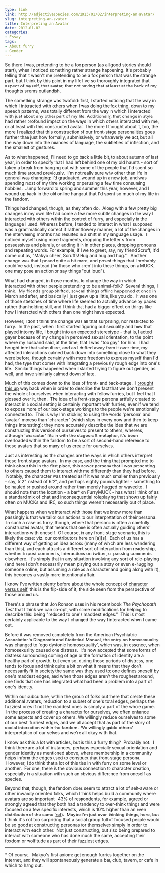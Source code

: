 ```yaml
---
type: link
link: http://adjectivespecies.com/2013/01/02/interpreting-an-avatar/
slug: interpreting-an-avatar
title: Interpreting an Avatar
date: 2012-01-02
categories:
- Essay
tags:
- About furry
- Gender
---
```


So there I was, pretending to be a fox person (as all good stories should
start), when I noticed something rather strange happening. It's probably telling
that it wasn't me pretending to be a fox person that was the strange part, but I
think by this point in my life I've so thoroughly integrated that aspect of
myself, that avatar, that not having that at least at the back of my thoughts
seems outlandish.

The something strange was twofold: first, I started noticing that the way in
which I interacted with others when I was doing the fox thing, down to my speech
patterns, was totally different from the way in which I interacted with just
about any other part of my life. Additionally, that change in style had rather
profound impact on the ways in which others interacted with me, or at least with
this constructed avatar. The more I thought about it, too, the more I realized
that this construction of our front-stage personalities goes further than just
how formally, submissively, or whateverly we act, but all the way down into the
nuances of language, the subtleties of inflection, and the smallest of
gestures.<!--more-->

As to what happened, I'll need to go back a little bit, to about autumn of last
year, in order to specify that I had left behind one of my old haunts - sort of
taken a break from hanging out with some of the people that I'd spent so much
time around previously.  I'm not really sure why other than life in general was
changing: I'd graduated, wound up in a new job, and was spending most of my time
working or perusing a few time consuming hobbies.  Jump forward to spring and
summer this year, however, and I wound up back in the old online hangout that
I'd spent so much of my life in the fandom.

Things had changed, though, as they often do.  Along with a few pretty big
changes in my own life had come a few more subtle changes in the way I
interacted with others within the context of furry, and especially in the
language I used. Whereas before, I tended to interact in what I supposed was a
grammatically correct if rather flowery manner, a lot of the changes in the
intervening months had resulted in a shift in my language usage.  I noticed
myself using more fragments, dropping the letter s from possessives and plurals,
or adding it in in other places, dropping pronouns and repeating words. For
example, if I we to greet, say, my friend Scruff, it'd come out as, "Makyo
cheer, Scruffs! Hug and hug and hug."   Another change was that I posed quite a
bit more, and posed things that I probably could've said, instead (for those who
aren't into these things, on a MUCK, one may pose an action or say things "out
loud").

What had changed, in those months, to change the way in which I interacted with
other people pretending to be animal-folk?  Several things, I think.  My friends
group shifted, several things offline happened at once in March and after, and
basically I just grew up a little, like you do.  It was one of those stretches
of time where life seemed to actually advance by paces rather than holding
still, and I think that had a bigger effect on things like how I interacted with
others than one might have expected.

However, I don't think the change was all that surprising, nor restricted to
furry.  In the past, when I first started figuring out sexuality and how that
played into my life, I bought into an expected stereotype - that is, I acted
gayer because of my change in perceived sexual orientation, to the point where
my husband said, at the time, that I was "too gay" for him.  I had bought into
that subculture, and as I drifted away from it over time, my affected
interactions calmed back down into something close to what they were before,
though certainly with more freedom to express myself than I'd had, the type that
comes with integrating a previously rough edge into one's life.  Similar things
happened when I started trying to figure out gender, as well, and have similarly
calmed down of late.

Much of this comes down to the idea of front- and back-stage.  I [brought this
up](http://adjectivespecies.com/2011/12/07/character-versus-self-2/) way back
when in order to describe the fact that we don't present the whole of ourselves
when interacting with fellow furries, but I feel that I glossed over it, then.
 The idea of a front-stage persona artfully created to interact in a social
setting is certainly important with furries, even if we tend to expose more of
our back-stage workings to the people we're emotionally connected to.  This is
why I'm sticking to using the words 'persona' and 'avatar' moreso than
'character' (which slips in every now and then to keep things interesting): they
more accurately describe the idea that we are constructing this version of
ourselves to present to others, whereas, although 'character' fits in with the
stagecraft metaphor, it's been overloaded within the fandom to be a sort of
second-hand reference to these avatars that so many of us create for ourselves.

Just as interesting as the changes are the ways in which others interpret these
front-stage avatars.  In my case, and the thing that prompted me to think about
this in the first place, this newer persona that I was presenting to others
caused them to interact with me differently than they had before.  Notably, the
character was treated as if it was much smaller than previously - say, 5'2"
instead of 6'2", and perhaps eighty pounds lighter - something to be hauled or
pushed around rather than merely hugged or waved to.  I should note that the
location - a bar\* on FurryMUCK - has what I think of as a standard mix of chat
and inconsequential roleplaying that shows up fairly often on MUCKs and IRC, so
such things weren't necessarily out of place.

What happens when we interact with those that we know more than passingly is
that we tailor our actions to our interpretation of their persona.  In such a
case as furry, though, where that persona is often a carefully constructed
avatar, that means that one is often actually guiding others' interactions with
oneself.  Of course, in any front-stage scenario, this is likely the case: viz.
our contributors here on \[a\]\[s\].  Each of us has a different way of getting an
idea across (many of which are less wandering than this), and each attracts a
different sort of interaction from readership, whether in post comments,
interactions on twitter, or passing comments elsewhere.  It's simply that in any
situation involving any sort of role-playing (and here I don't necessarily mean
playing out a story or even e-hugging someone online, but assuming a role as a
character and going along with it), this becomes a vastly more intentional
affair.

I know I've written plenty before about the whole concept of [character versus
self](http://adjectivespecies.com/2011/11/23/character-versus-self/); this is
the flip-side of it, the side seen from the perspective of those around us.

There's a phrase that Jon Ronson uses in his recent book *The Psychopath
Test* that I think we can co-opt, with some modifications for helping to
describe this: being "reduced to one's maddest edges."  This is most certainly
applicable to the way I changed the way I interacted when I came out.

Before it was removed completely from the American Psychiatric Association's
Diagnostic and Statistical Manual, the entry on homosexuality was changed to
'ego dystonic homosexuality', which was, in essence, when homosexuality caused
one distress.  It's now accepted that some forms of distress surrounding coming
of age or the formation of identity are a healthy part of growth, but even so,
during those periods of distress, one tends to focus and think quite a bit on
what it means that they don't necessarily fit in society the same way they used
to; one defines oneself by one's maddest edges, and when those edges aren't the
roughest around, one finds that one has integrated what had been a problem into
a part of one's identity.

Within our subculture, within the group of folks out there that create these
additional avatars, reduction to a subset of one's total edges, perhaps the
fuzziest ones if not the maddest ones, is simply a part of the whole game.  In
the process of creating a character for ourselves, we often enhance some aspects
and cover up others. We willingly reduce ourselves to some of our best, furriest
edges, and we all accept that as part of the story of social interaction within
the fandom.  We willingly guide others' interpretation of our selves and we're
all okay with that.

I know ask this a lot with articles, but is this a furry thing?  Probably not.
 I think there are a lot of instances, perhaps especially sexual orientation and
gender identity as mentioned above, where membership in a community helps inform
the edges used to construct that front-stage persona.  However, I do think that
a lot of this ties in with furry on some level or another.  For one, there is
the obvious connection to character creation, especially in a situation with
such an obvious difference from oneself as species.

Beyond that, though, the fandom does seem to attract a lot of self-aware or
other inwardly oriented folks, which I think helps build a community where
avatars are so important.  43% of respondents, for example, agreed or strongly
agreed that they both had a tendency to over-think things and were focused on a
few specific interests, which is 10% higher than an even distribution of the
same
([ref](http://adjectivespecies.com/wp-content/uploads/2013/01/overthinking-focus.png)).
 Maybe I'm just over-thinking things, here, but I think it's not too surprising
that a social group full of focused people would be so good at constructing
personas for themselves simply in order to interact with each other.  Not just
constructing, but also being prepared to interact with someone who has done much
the same, accepting their foxdom or wolfitude as part of their fuzziest edges.

-----

\* Of course.  Makyo's first axiom: get enough furries together on the internet,
and they will spontaneously generate a bar, club, tavern, or cafe in which to
hang out.
